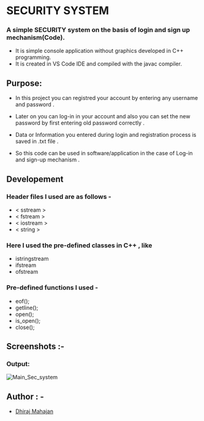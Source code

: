 
# SECURITY SYSTEM

### A simple SECURITY system on the basis of login and sign up mechanism(Code).

- It is simple console application without graphics developed in C++ programming.
- It is created in VS Code IDE and compiled with the javac compiler.

## Purpose:
- In this project you can registred your account by entering any username and password .
- Later on you can log-in in your account and also you can set the new password by first entering old password correctly .
- Data or Information you entered during login and registration process is saved in .txt file .

- So this code can be used in software/application in the case of Log-in and sign-up mechanism .



## Developement
### Header files I used are as follows -
- < sstream > 
- < fstream >
- < iostream >
- < string >

 ### Here I used the pre-defined classes in C++ , like   
  
  - istringstream
  - ifstream
  - ofstream
  
### Pre-defined functions I used -
- eof();
- getline();
- open();
- is_open();
- close();

## Screenshots :-

### Output:

![Main_Sec_system](https://user-images.githubusercontent.com/122169637/215242305-7bcda9f4-d96e-462f-a3ad-07c7cb2fd4f8.JPG)

## Author : -

- [Dhiraj Mahajan](https://www.github.com/dhirajnmahajan)


